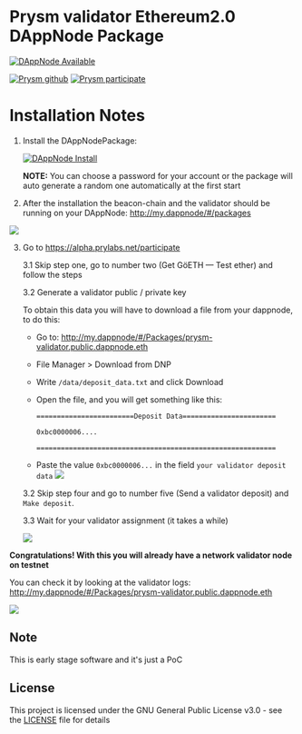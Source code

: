 # Prysm validator Ethereum2.0 DAppNode Package

[![DAppNode Available](https://img.shields.io/badge/DAppNode-Available-brightgreen.svg)](http://my.admin.dnp.dappnode.eth/#/installer/%2Fipfs%2FQmcdLWd6NEFdeMjNZL4FVqoepPa2tJ5um3vrdyRGApQMwW)

[![Prysm github](https://img.shields.io/badge/Prysm-Github-blue.svg)](https://alpha.prylabs.net/)
[![Prysm participate](https://img.shields.io/badge/Prysm-website-753a88.svg)](https://alpha.prylabs.net/participate)

# Installation Notes

1. Install the DAppNodePackage: 

   [![DAppNode Install](https://img.shields.io/badge/DAppNode-Install-blue.svg)](http://my.admin.dnp.dappnode.eth/#/installer/%2Fipfs%2FQmcdLWd6NEFdeMjNZL4FVqoepPa2tJ5um3vrdyRGApQMwW)

   **NOTE:** You can choose a password for your account or the package will auto generate a random one automatically at the first start

2. After the installation the beacon-chain and the validator should be running on your DAppNode: http://my.dappnode/#/packages

![](https://i.imgur.com/11y8pgQ.png)

3. Go to https://alpha.prylabs.net/participate

    3.1 Skip step one, go to number two (Get GöETH — Test ether) and follow the steps

    3.2 Generate a validator public / private key

    To obtain this data you will have to download a file from your dappnode, to do this:

    * Go to: http://my.dappnode/#/Packages/prysm-validator.public.dappnode.eth
    * File Manager > Download from DNP 
    * Write `/data/deposit_data.txt` and click Download
    * Open the file, and you will get something like this:

        ```
        ========================Deposit Data=======================

        0xbc0000006....

        ===========================================================
        ```
    * Paste the value `0xbc0000006...` in the field `your validator deposit data`
   ![](https://i.imgur.com/mZVLC6u.png)
   
    3.2 Skip step four and go to number five (Send a validator deposit) and `Make deposit`.

    3.3 Wait for your validator assignment (it takes a while)
    
    ![](https://i.imgur.com/fmDspYw.png)
    
    
**Congratulations! With this you will already have a network validator node on testnet**

You can check it by looking at the validator logs: http://my.dappnode/#/Packages/prysm-validator.public.dappnode.eth

![](https://i.imgur.com/Sfq88es.png)


## Note

This is early stage software and it's just a PoC

## License

This project is licensed under the GNU General Public License v3.0 - see the [LICENSE](LICENSE) file for details
